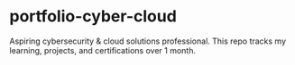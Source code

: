 # portfolio-cyber-cloud
Aspiring cybersecurity &amp; cloud solutions professional. This repo tracks my learning, projects, and certifications over 1 month.
